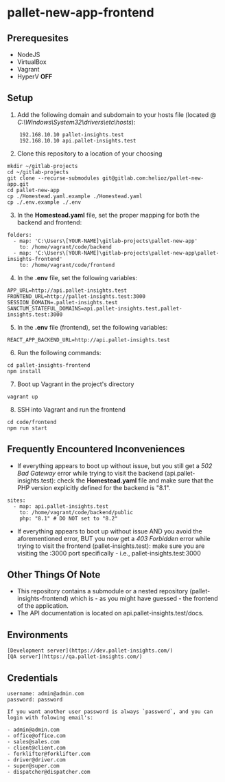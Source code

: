 # pallet-new-app-frontend

## Prerequesites

- NodeJS
- VirtualBox
- Vagrant
- HyperV **OFF**

## Setup

1. Add the following domain and subdomain to your hosts file (located @ _C:\Windows\System32\drivers\etc\hosts_):

```
    192.168.10.10 pallet-insights.test
    192.168.10.10 api.pallet-insights.test
```

2. Clone this repository to a location of your choosing

```
mkdir ~/gitlab-projects
cd ~/gitlab-projects
git clone --recurse-submodules git@gitlab.com:helioz/pallet-new-app.git
cd pallet-new-app
cp ./Homestead.yaml.example ./Homestead.yaml
cp ./.env.example ./.env
```

3. In the **Homestead.yaml** file, set the proper mapping for both the backend and frontend: 

```
folders:
  - map: 'C:\Users\[YOUR-NAME]\gitlab-projects\pallet-new-app'
    to: /home/vagrant/code/backend
  - map: 'C:\Users\[YOUR-NAME]\gitlab-projects\pallet-new-app\pallet-insights-frontend'
    to: /home/vagrant/code/frontend
```

4. In the **.env** file, set the following variables:

```
APP_URL=http://api.pallet-insights.test
FRONTEND_URL=http://pallet-insights.test:3000
SESSION_DOMAIN=.pallet-insights.test
SANCTUM_STATEFUL_DOMAINS=api.pallet-insights.test,pallet-insights.test:3000
```

5. In the **.env** file (frontend), set the following variables:

```
REACT_APP_BACKEND_URL=http://api.pallet-insights.test
```

6. Run the following commands:

```
cd pallet-insights-frontend
npm install
```

7. Boot up Vagrant in the project's directory

`vagrant up`

8. SSH into Vagrant and run the frontend

```
cd code/frontend
npm run start
```

## Frequently Encountered Inconveniences
- If everything appears to boot up without issue, but you still get a _502 Bad Gateway_ error while trying to visit the backend (api.pallet-insights.test): check the **Homestead.yaml** file and make sure that the PHP version explicitly defined for the backend is "8.1".

```
sites:
  - map: api.pallet-insights.test
    to: /home/vagrant/code/backend/public
    php: "8.1" # DO NOT set to "8.2"
```

- If everything appears to boot up without issue AND you avoid the aforementioned error, BUT you now get a _403 Forbidden_ error while trying to visit the frontend (pallet-insights.test): make sure you are visiting the :3000 port specifically - i.e., pallet-insights.test:3000

## Other Things Of Note
- This repository contains a submodule or a nested repository (pallet-insights-frontend) which is - as you might have guessed - the frontend of the application.
- The API documentation is located on api.pallet-insights.test/docs.


## Environments

```
[Development server](https://dev.pallet-insights.com/)
[QA server](https://qa.pallet-insights.com/)
```

## Credentials

```
username: admin@admin.com
password: password

If you want another user password is always `password`, and you can login with folowing email's:

- admin@admin.com
- office@office.com
- sales@sales.com
- client@client.com
- forklifter@forklifter.com
- driver@driver.com
- super@super.com
- dispatcher@dispatcher.com
```
